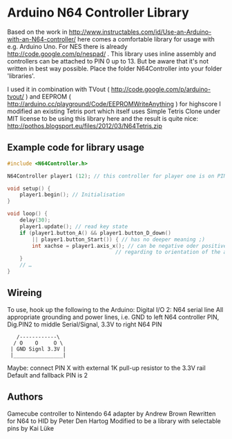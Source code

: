 # Arduino N64 Controller Library

Based on the work in http://www.instructables.com/id/Use-an-Arduino-with-an-N64-controller/ here comes a comfortable library for usage with e.g. Arduino Uno. For NES there is already http://code.google.com/p/nespad/ . This library uses inline assembly and controllers can be attached to PIN 0 up to 13. But be aware that it's not written in best way possible. Place the folder N64Controller into your folder 'libraries'.

I used it in combination with TVout ( http://code.google.com/p/arduino-tvout/ ) and EEPROM ( http://arduino.cc/playground/Code/EEPROMWriteAnything ) for highscore I modified an existing Tetris port which itself uses Simple Tetris Clone under MIT license to be using this library here and the result is quite nice: http://pothos.blogsport.eu/files/2012/03/N64Tetris.zip


## Example code for library usage

```cpp
#include <N64Controller.h>

N64Controller player1 (12); // this controller for player one is on PIN 12

void setup() {
    player1.begin(); // Initialisation
}

void loop() {
    delay(30);
    player1.update(); // read key state
    if (player1.button_A() && player1.button_D_down()
        || player1.button_Start()) { // has no deeper meaning ;)
        int xachse = player1.axis_x(); // can be negative oder positive
                                   // regarding to orientation of the analog stick
    }
    // …
}
```

## Wireing

To use, hook up the following to the Arduino:
Digital I/O 2: N64 serial line
All appropriate grounding and power lines, i.e.
GND to left N64 controller PIN, Dig.PIN2 to middle Serial/Signal,
3.3V to right N64 PIN

```
   /------------\
  / O    O     O \
 | GND Signl 3.3V |
 |________________|
```

Maybe: connect PIN X with external 1K pull-up resistor to the 3.3V rail
Default and fallback PIN is 2

## Authors

Gamecube controller to Nintendo 64 adapter
 by Andrew Brown
Rewritten for N64 to HID by Peter Den Hartog
Modified to be a library with selectable pins by Kai Lüke

